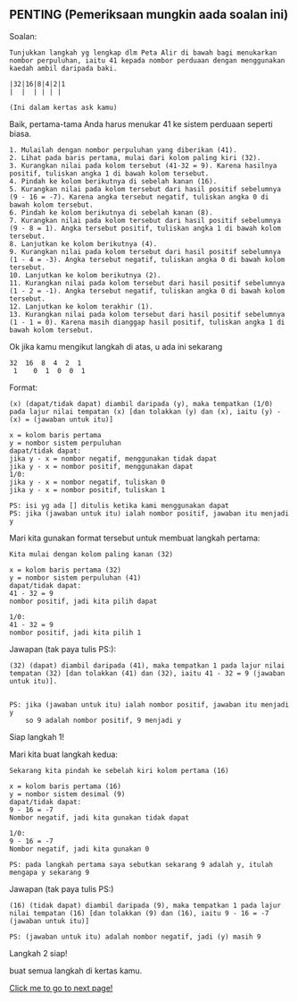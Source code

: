 ## PENTING (Pemeriksaan mungkin aada soalan ini)

Soalan:
``` 
Tunjukkan langkah yg lengkap dlm Peta Alir di bawah bagi menukarkan nombor perpuluhan, iaitu 41 kepada nombor perduaan dengan menggunakan kaedah ambil daripada baki.

|32|16|8|4|2|1
|  |  | | | |

(Ini dalam kertas ask kamu)
```

Baik, pertama-tama Anda harus menukar 41 ke sistem perduaan seperti biasa.
```
1. Mulailah dengan nombor perpuluhan yang diberikan (41).
2. Lihat pada baris pertama, mulai dari kolom paling kiri (32).
3. Kurangkan nilai pada kolom tersebut (41-32 = 9). Karena hasilnya positif, tuliskan angka 1 di bawah kolom tersebut.
4. Pindah ke kolom berikutnya di sebelah kanan (16).
5. Kurangkan nilai pada kolom tersebut dari hasil positif sebelumnya (9 - 16 = -7). Karena angka tersebut negatif, tuliskan angka 0 di bawah kolom tersebut.
6. Pindah ke kolom berikutnya di sebelah kanan (8).
7. Kurangkan nilai pada kolom tersebut dari hasil positif sebelumnya (9 - 8 = 1). Angka tersebut positif, tuliskan angka 1 di bawah kolom tersebut.
8. Lanjutkan ke kolom berikutnya (4).
9. Kurangkan nilai pada kolom tersebut dari hasil positif sebelumnya (1 - 4 = -3). Angka tersebut negatif, tuliskan angka 0 di bawah kolom tersebut.
10. Lanjutkan ke kolom berikutnya (2).
11. Kurangkan nilai pada kolom tersebut dari hasil positif sebelumnya (1 - 2 = -1). Angka tersebut negatif, tuliskan angka 0 di bawah kolom tersebut.
12. Lanjutkan ke kolom terakhir (1).
13. Kurangkan nilai pada kolom tersebut dari hasil positif sebelumnya (1 - 1 = 0). Karena masih dianggap hasil positif, tuliskan angka 1 di bawah kolom tersebut.
```

Ok jika kamu mengikut langkah di atas, u ada ini sekarang

```
32  16  8  4  2  1
 1    0  1  0  0  1

```

Format:
```
(x) (dapat/tidak dapat) diambil daripada (y), maka tempatkan (1/0) pada lajur nilai tempatan (x) [dan tolakkan (y) dan (x), iaitu (y) - (x) = (jawaban untuk itu)]

x = kolom baris pertama
y = nombor sistem perpuluhan
dapat/tidak dapat:
jika y - x = nombor negatif, menggunakan tidak dapat
jika y - x = nombor positif, menggunakan dapat
1/0:
jika y - x = nombor negatif, tuliskan 0
jika y - x = nombor positif, tuliskan 1

PS: isi yg ada [] ditulis ketika kami menggunakan dapat
PS: jika (jawaban untuk itu) ialah nombor positif, jawaban itu menjadi y

```

Mari kita gunakan format tersebut untuk membuat langkah pertama:
```
Kita mulai dengan kolom paling kanan (32)

x = kolom baris pertama (32)
y = nombor sistem perpuluhan (41)
dapat/tidak dapat:
41 - 32 = 9
nombor positif, jadi kita pilih dapat

1/0:
41 - 32 = 9
nombor positif, jadi kita pilih 1
```

Jawapan (tak paya tulis PS:):
```
(32) (dapat) diambil daripada (41), maka tempatkan 1 pada lajur nilai tempatan (32) [dan tolakkan (41) dan (32), iaitu 41 - 32 = 9 (jawaban untuk itu)].


PS: jika (jawaban untuk itu) ialah nombor positif, jawaban itu menjadi y
	so 9 adalah nombor positif, 9 menjadi y
```

Siap langkah 1!

Mari kita buat langkah kedua:
```
Sekarang kita pindah ke sebelah kiri kolom pertama (16)

x = kolom baris pertama (16)
y = nombor sistem desimal (9)
dapat/tidak dapat:
9 - 16 = -7
Nombor negatif, jadi kita gunakan tidak dapat

1/0:
9 - 16 = -7
Nombor negatif, jadi kita gunakan 0

PS: pada langkah pertama saya sebutkan sekarang 9 adalah y, itulah mengapa y sekarang 9
```

Jawapan (tak paya tulis PS:)
```
(16) (tidak dapat) diambil daripada (9), maka tempatkan 1 pada lajur nilai tempatan (16) [dan tolakkan (9) dan (16), iaitu 9 - 16 = -7 (jawaban untuk itu)]

PS: (jawaban untuk itu) adalah nombor negatif, jadi (y) masih 9
```

Langkah 2 siap!

buat semua langkah di kertas kamu.

[Click me to go to next page!](/Malay/2.3.md "target=_self")